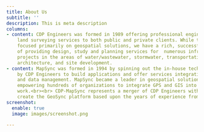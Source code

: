 ```yaml
---
title: About Us
subtitle: ''
description: This is meta description
columns:
- content: CDP Engineers was formed in 1989 offering professional engineering and
    land surveying services to both public and private clients. While today we are
    focused primarily on geospatial solutions, we have a rich, successful history
    of providing design, study and planning services for  numerous infrastructure
    projects in the areas of water/wastewater, stormwater, transportation, landscape
    architecture, and site development.
- content: MapSync was formed in 1994 by spinning out the in-house technology used
    by CDP Engineers to build applications and offer services integrating GPS, GIS
    and data management. MapSync became a leader in geospatial solutions and services
    empowering hundreds of organizations to integrate GPS and GIS into their everyday
    work.<br><br> CDP-MapSync represents a merger of CDP Engineers with MapSync to
    create the GeoSync platform based upon the years of experience from both companies.
screenshot:
  enable: true
  image: images/screenshot.png

---
```

